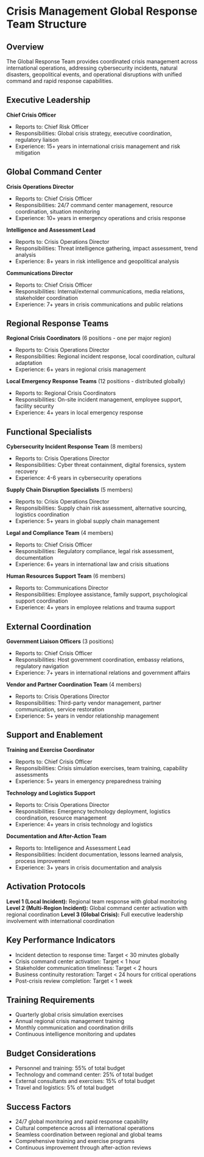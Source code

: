 # Crisis Management Global Response Team Structure

## Overview
The Global Response Team provides coordinated crisis management across international operations, addressing cybersecurity incidents, natural disasters, geopolitical events, and operational disruptions with unified command and rapid response capabilities.

## Executive Leadership
**Chief Crisis Officer**
- Reports to: Chief Risk Officer
- Responsibilities: Global crisis strategy, executive coordination, regulatory liaison
- Experience: 15+ years in international crisis management and risk mitigation

## Global Command Center
**Crisis Operations Director**
- Reports to: Chief Crisis Officer
- Responsibilities: 24/7 command center management, resource coordination, situation monitoring
- Experience: 10+ years in emergency operations and crisis response

**Intelligence and Assessment Lead**
- Reports to: Crisis Operations Director
- Responsibilities: Threat intelligence gathering, impact assessment, trend analysis
- Experience: 8+ years in risk intelligence and geopolitical analysis

**Communications Director**
- Reports to: Chief Crisis Officer
- Responsibilities: Internal/external communications, media relations, stakeholder coordination
- Experience: 7+ years in crisis communications and public relations

## Regional Response Teams
**Regional Crisis Coordinators** (6 positions - one per major region)
- Reports to: Crisis Operations Director
- Responsibilities: Regional incident response, local coordination, cultural adaptation
- Experience: 6+ years in regional crisis management

**Local Emergency Response Teams** (12 positions - distributed globally)
- Reports to: Regional Crisis Coordinators
- Responsibilities: On-site incident management, employee support, facility security
- Experience: 4+ years in local emergency response

## Functional Specialists
**Cybersecurity Incident Response Team** (8 members)
- Reports to: Crisis Operations Director
- Responsibilities: Cyber threat containment, digital forensics, system recovery
- Experience: 4-6 years in cybersecurity operations

**Supply Chain Disruption Specialists** (5 members)
- Reports to: Crisis Operations Director
- Responsibilities: Supply chain risk assessment, alternative sourcing, logistics coordination
- Experience: 5+ years in global supply chain management

**Legal and Compliance Team** (4 members)
- Reports to: Chief Crisis Officer
- Responsibilities: Regulatory compliance, legal risk assessment, documentation
- Experience: 6+ years in international law and crisis situations

**Human Resources Support Team** (6 members)
- Reports to: Communications Director
- Responsibilities: Employee assistance, family support, psychological support coordination
- Experience: 4+ years in employee relations and trauma support

## External Coordination
**Government Liaison Officers** (3 positions)
- Reports to: Chief Crisis Officer
- Responsibilities: Host government coordination, embassy relations, regulatory navigation
- Experience: 7+ years in international relations and government affairs

**Vendor and Partner Coordination Team** (4 members)
- Reports to: Crisis Operations Director
- Responsibilities: Third-party vendor management, partner communication, service restoration
- Experience: 5+ years in vendor relationship management

## Support and Enablement
**Training and Exercise Coordinator**
- Reports to: Chief Crisis Officer
- Responsibilities: Crisis simulation exercises, team training, capability assessments
- Experience: 5+ years in emergency preparedness training

**Technology and Logistics Support**
- Reports to: Crisis Operations Director
- Responsibilities: Emergency technology deployment, logistics coordination, resource management
- Experience: 4+ years in crisis technology and logistics

**Documentation and After-Action Team**
- Reports to: Intelligence and Assessment Lead
- Responsibilities: Incident documentation, lessons learned analysis, process improvement
- Experience: 3+ years in crisis documentation and analysis

## Activation Protocols
**Level 1 (Local Incident):** Regional team response with global monitoring
**Level 2 (Multi-Region Incident):** Global command center activation with regional coordination
**Level 3 (Global Crisis):** Full executive leadership involvement with international coordination

## Key Performance Indicators
- Incident detection to response time: Target < 30 minutes globally
- Crisis command center activation: Target < 1 hour
- Stakeholder communication timeliness: Target < 2 hours
- Business continuity restoration: Target < 24 hours for critical operations
- Post-crisis review completion: Target < 1 week

## Training Requirements
- Quarterly global crisis simulation exercises
- Annual regional crisis management training
- Monthly communication and coordination drills
- Continuous intelligence monitoring and updates

## Budget Considerations
- Personnel and training: 55% of total budget
- Technology and command center: 25% of total budget
- External consultants and exercises: 15% of total budget
- Travel and logistics: 5% of total budget

## Success Factors
- 24/7 global monitoring and rapid response capability
- Cultural competence across all international operations
- Seamless coordination between regional and global teams
- Comprehensive training and exercise programs
- Continuous improvement through after-action reviews
